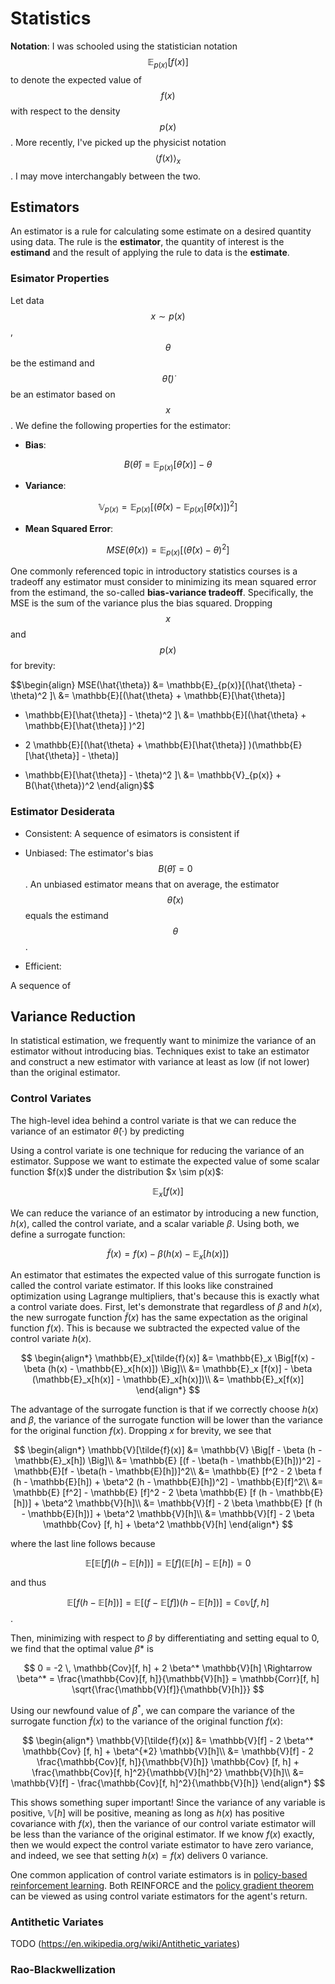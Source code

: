 # Statistics

__Notation__: I was schooled using the statistician notation 
$$\mathbb{E}_{p(x)}[f(x)]$$ to denote the expected value of $$f(x)$$ with 
respect to the density $$p(x)$$. More recently, I've picked up the physicist
notation $$\langle f(x) \rangle_x$$. I may move interchangably between the two.

## Estimators

An estimator is a rule for calculating some estimate on a desired quantity
using data. The rule is the __estimator__, the quantity of interest is the
__estimand__ and the result of applying the rule to data is the __estimate__.

### Esimator Properties

Let data $$x \sim p(x)$$, $$\theta$$ be the estimand and $$\hat{\theta}(\dot)$$
be an estimator based on $$x$$. We define the following properties for the 
estimator:

* __Bias__:

$$B(\hat{\theta}) = \mathbb{E}_{p(x)}[\hat{\theta}(x)] - \theta$$

* __Variance__:

$$\mathbb{V}_{p(x)} = \mathbb{E}_{p(x)}[(\hat{\theta}(x) - \mathbb{E}_{p(x)}[\hat{\theta}(x)])^2]$$

* __Mean Squared Error__:

$$MSE(\hat{\theta}(x)) = \mathbb{E}_{p(x)}[(\hat{\theta}(x) - \theta)^2 ] $$

One commonly referenced topic in introductory statistics courses is a tradeoff
any estimator must consider to minimizing its mean squared error from the
estimand, the so-called __bias-variance tradeoff__. Specifically, the MSE is
the sum of the variance plus the bias squared. Dropping $$x$$ and $$p(x)$$ 
for brevity:

$$\begin{align}
MSE(\hat{\theta}) &= \mathbb{E}_{p(x)}[(\hat{\theta} - \theta)^2 ]\\
&= \mathbb{E}[(\hat{\theta} + \mathbb{E}[\hat{\theta}] 
- \mathbb{E}[\hat{\theta}] - \theta)^2 ]\\
&= \mathbb{E}[(\hat{\theta} + \mathbb{E}[\hat{\theta}] )^2]
+ 2 \mathbb{E}[(\hat{\theta} + \mathbb{E}[\hat{\theta}] )(\mathbb{E}[\hat{\theta}] - \theta)]
- \mathbb{E}[\hat{\theta}] - \theta)^2 ]\\
 &= \mathbb{V}_{p(x)} + B(\hat{\theta})^2
\end{align}$$

### Estimator Desiderata

* Consistent: A sequence of esimators is consistent if 

$$ $$

* Unbiased: The estimator's bias $$B(\hat{\theta}) = 0$$. An unbiased estimator means that 
on average, the estimator $$\hat{\theta}(x)$$ equals the estimand $$\theta$$.

* Efficient: 

A sequence of 

## Variance Reduction

In statistical estimation, we frequently want to minimize the variance of an 
estimator without introducing bias. Techniques exist to take an estimator and
construct a new estimator with variance at least as low (if not lower) than
the original estimator.

### Control Variates

The high-level idea behind a control variate is that we can reduce the variance of
an estimator $\hat{\theta}(\cdot)$ by predicting 


<p>
  Using a control variate is one technique for reducing the variance of an estimator.
  Suppose we want to estimate
  the expected value of some scalar function $f(x)$ under the distribution $x \sim p(x)$:

  $$\mathbb{E}_x[f(x)]$$

  We can reduce the variance of an estimator by
  introducing a new function, $h(x)$, called the control variate, and a
  scalar variable $\beta$. Using both, we define a surrogate function:

  $$\tilde{f}(x) = f(x) - \beta (h(x) - \mathbb{E}_x[h(x)])$$

  An estimator that estimates the expected value of this surrogate function is called
  the control variate estimator.
  If this looks like constrained optimization using Lagrange multipliers, that's
  because this is exactly what a control variate does. First, let's demonstrate that
  regardless of $\beta$ and $h(x)$, the new surrogate function $\tilde{f}(x)$ has the
  same expectation as the original function $f(x)$. This is because we subtracted the expected
  value of the control variate $h(x)$.

  $$
  \begin{align*}
  \mathbb{E}_x[\tilde{f}(x)]
  &= \mathbb{E}_x \Big[f(x) - \beta (h(x) - \mathbb{E}_x[h(x)]) \Big]\\
  &= \mathbb{E}_x [f(x)] - \beta (\mathbb{E}_x[h(x)] - \mathbb{E}_x[h(x)])\\
  &= \mathbb{E}_x[f(x)]
  \end{align*}
  $$

  The advantage of the surrogate function is that if we correctly choose $h(x)$
  and $\beta$, the variance of the surrogate
  function will be lower than the variance for the original
  function $f(x)$. Dropping $x$ for brevity, we see that

  $$
  \begin{align*}
  \mathbb{V}[\tilde{f}(x)]
  &= \mathbb{V} \Big[f - \beta (h - \mathbb{E}_x[h]) \Big]\\
  &= \mathbb{E} [(f - \beta(h - \mathbb{E}[h]))^2] - \mathbb{E}[f - \beta(h - \mathbb{E}[h])]^2\\
  &= \mathbb{E} [f^2 - 2 \beta f (h - \mathbb{E}[h]) + \beta^2 (h - \mathbb{E}[h])^2] - \mathbb{E}[f]^2\\
  &= \mathbb{E} [f^2] - \mathbb{E} [f]^2 - 2 \beta \mathbb{E} [f (h - \mathbb{E}[h])] + \beta^2 \mathbb{V}[h]\\
  &= \mathbb{V}[f] - 2 \beta \mathbb{E} [f (h - \mathbb{E}[h])] + \beta^2 \mathbb{V}[h]\\
  &= \mathbb{V}[f] - 2 \beta \mathbb{Cov} [f, h] + \beta^2 \mathbb{V}[h]
  \end{align*}
  $$

  where the last line follows because

  $$\mathbb{E} [\mathbb{E}[f] (h - \mathbb{E}[h])] =
  \mathbb{E}[f] (\mathbb{E}[h] - \mathbb{E}[h]) = 0$$

  and thus

  $$\mathbb{E} [f (h - \mathbb{E}[h])] = \mathbb{E} [(f - \mathbb{E}[f]) (h - \mathbb{E}[h])] = \mathbb{Cov} [f, h]$$.
</p>

<p>

  Then, minimizing with respect to $\beta$ by differentiating and setting equal to 0,
  we find that the optimal value $\beta*$ is

  $$
  0 = -2 \, \mathbb{Cov}[f, h] + 2 \beta^* \mathbb{V}[h] \Rightarrow \beta^* = \frac{\mathbb{Cov}[f, h]}{\mathbb{V}[h]}
  = \mathbb{Corr}[f, h] \sqrt{\frac{\mathbb{V}[f]}{\mathbb{V}[h]}}
  $$

  Using our newfound value of $\beta^*$, we can compare the variance of the surrogate
  function $\tilde{f}(x)$ to the variance of the original function $f(x)$:

  $$
  \begin{align*}
  \mathbb{V}[\tilde{f}(x)]
  &= \mathbb{V}[f] - 2 \beta^* \mathbb{Cov} [f, h] + \beta^{*2} \mathbb{V}[h]\\
  &= \mathbb{V}[f] - 2 \frac{\mathbb{Cov}[f, h]}{\mathbb{V}[h]} \mathbb{Cov} [f, h] + \frac{\mathbb{Cov}[f, h]^2}{\mathbb{V}[h]^2} \mathbb{V}[h]\\
  &= \mathbb{V}[f] - \frac{\mathbb{Cov}[f, h]^2}{\mathbb{V}[h]}
  \end{align*}
  $$

  This shows something super important! Since the variance of any variable is positive, $\mathbb{V}[h]$
  will be positive, meaning as long as $h(x)$ has positive covariance with $f(x)$, then the
  variance of our control variate estimator will be less than the variance of the original
  estimator. If we know $f(x)$ exactly, then we would expect the control variate estimator
  to have zero variance, and indeed, we see that setting $h(x) = f(x)$ delivers 0 variance.
</p>

<p>
  One common application of control variate estimators is in
  <a href="reinforcement_learning.html#policy_based_rl">policy-based reinforcement learning</a>.
  Both REINFORCE and the <a href="reinforcement_learning.html#policy_gradient_derivation">policy gradient theorem</a>
  can be viewed as using control variate estimators for the agent's return.
</p>

### Antithetic Variates

TODO (https://en.wikipedia.org/wiki/Antithetic_variates)


### Rao-Blackwellization 